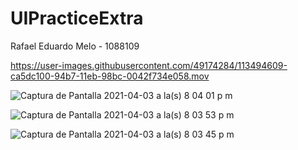 # UIPracticeExtra

Rafael Eduardo Melo - 1088109


https://user-images.githubusercontent.com/49174284/113494609-ca5dc100-94b7-11eb-98bc-0042f734e058.mov

![Captura de Pantalla 2021-04-03 a la(s) 8 04 01 p  m](https://user-images.githubusercontent.com/49174284/113494613-d21d6580-94b7-11eb-8b9f-9e129cd5b982.png)

![Captura de Pantalla 2021-04-03 a la(s) 8 03 53 p  m](https://user-images.githubusercontent.com/49174284/113494614-d2b5fc00-94b7-11eb-84c1-e55c8857ffe7.png)

![Captura de Pantalla 2021-04-03 a la(s) 8 03 45 p  m](https://user-images.githubusercontent.com/49174284/113494615-d2b5fc00-94b7-11eb-83ff-a422a68e5e0e.png)
